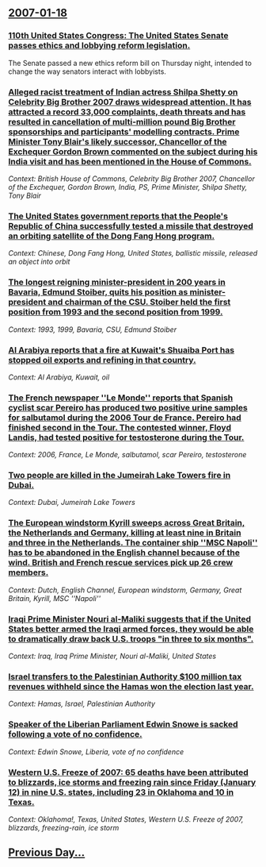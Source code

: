 ## [2007-01-18](/news/2007/01/18/index.md)

### [ 110th United States Congress: The United States Senate passes ethics and lobbying reform legislation. ](/news/2007/01/18/110th-united-states-congress-the-united-states-senate-passes-ethics-and-lobbying-reform-legislation.md)
The Senate passed a new ethics reform bill on Thursday night, intended to change the way senators interact with lobbyists.

### [ Alleged racist treatment of Indian actress Shilpa Shetty on Celebrity Big Brother 2007 draws widespread attention. It has attracted a record 33,000 complaints, death threats and has resulted in cancellation of multi-million  pound Big Brother sponsorships and participants' modelling contracts. Prime Minister Tony Blair's likely successor, Chancellor of the Exchequer Gordon Brown commented on the subject during his India visit and has been mentioned in the House of Commons. ](/news/2007/01/18/alleged-racist-treatment-of-indian-actress-shilpa-shetty-on-celebrity-big-brother-2007-draws-widespread-attention-it-has-attracted-a-recor.md)
_Context: British House of Commons, Celebrity Big Brother 2007, Chancellor of the Exchequer, Gordon Brown, India, PS, Prime Minister, Shilpa Shetty, Tony Blair_

### [ The United States government reports that the People's Republic of China successfully tested a missile that destroyed an orbiting satellite of the Dong Fang Hong program. ](/news/2007/01/18/the-united-states-government-reports-that-the-people-s-republic-of-china-successfully-tested-a-missile-that-destroyed-an-orbiting-satellite.md)
_Context: Chinese, Dong Fang Hong, United States, ballistic missile, released an object into orbit_

### [ The longest reigning minister-president in 200 years in Bavaria, Edmund Stoiber, quits his position as minister-president and chairman of the CSU. Stoiber held the first position from 1993 and the second position from 1999. ](/news/2007/01/18/the-longest-reigning-minister-president-in-200-years-in-bavaria-edmund-stoiber-quits-his-position-as-minister-president-and-chairman-of-t.md)
_Context: 1993, 1999, Bavaria, CSU, Edmund Stoiber_

### [ Al Arabiya reports that a fire at Kuwait's Shuaiba Port has stopped oil exports and refining in that country.  ](/news/2007/01/18/al-arabiya-reports-that-a-fire-at-kuwait-s-shuaiba-port-has-stopped-oil-exports-and-refining-in-that-country.md)
_Context: Al Arabiya, Kuwait, oil_

### [ The French newspaper ''Le Monde'' reports that Spanish cyclist scar Pereiro has produced two positive urine samples for salbutamol during the 2006 Tour de France. Pereiro had finished second in the Tour. The contested winner, Floyd Landis, had tested positive for testosterone during the Tour. ](/news/2007/01/18/the-french-newspaper-le-monde-reports-that-spanish-cyclist-oscar-pereiro-has-produced-two-positive-urine-samples-for-salbutamol-during.md)
_Context: 2006, France, Le Monde, salbutamol, scar Pereiro, testosterone_

### [ Two people are killed in the Jumeirah Lake Towers fire in Dubai. ](/news/2007/01/18/two-people-are-killed-in-the-jumeirah-lake-towers-fire-in-dubai.md)
_Context: Dubai, Jumeirah Lake Towers_

### [ The European windstorm Kyrill sweeps across Great Britain, the Netherlands and Germany, killing at least nine in Britain and three in the Netherlands. The container ship ''MSC Napoli'' has to be abandoned in the English channel because of the wind. British and French rescue services pick up 26 crew members. ](/news/2007/01/18/the-european-windstorm-kyrill-sweeps-across-great-britain-the-netherlands-and-germany-killing-at-least-nine-in-britain-and-three-in-the-n.md)
_Context: Dutch, English Channel, European windstorm, Germany, Great Britain, Kyrill, MSC ''Napoli''_

### [ Iraqi Prime Minister Nouri al-Maliki suggests that if the United States better armed the Iraqi armed forces, they would be able to dramatically draw back U.S. troops "in three to six months". ](/news/2007/01/18/iraqi-prime-minister-nouri-al-maliki-suggests-that-if-the-united-states-better-armed-the-iraqi-armed-forces-they-would-be-able-to-dramatic.md)
_Context: Iraq, Iraq Prime Minister, Nouri al-Maliki, United States_

### [ Israel transfers to the Palestinian Authority $100 million tax revenues withheld since the Hamas won the election last year. ](/news/2007/01/18/israel-transfers-to-the-palestinian-authority-100-million-tax-revenues-withheld-since-the-hamas-won-the-election-last-year.md)
_Context: Hamas, Israel, Palestinian Authority_

### [ Speaker of the Liberian Parliament Edwin Snowe is sacked following a vote of no confidence. ](/news/2007/01/18/speaker-of-the-liberian-parliament-edwin-snowe-is-sacked-following-a-vote-of-no-confidence.md)
_Context: Edwin Snowe, Liberia, vote of no confidence_

### [ Western U.S. Freeze of 2007: 65 deaths have been attributed to blizzards, ice storms and freezing rain since Friday (January 12) in nine U.S. states, including 23 in Oklahoma and 10 in Texas. ](/news/2007/01/18/western-u-s-freeze-of-2007-p-65-deaths-have-been-attributed-to-blizzards-ice-storms-and-freezing-rain-since-friday-january-12-in-nine-u.md)
_Context: Oklahoma!, Texas, United States, Western U.S. Freeze of 2007, blizzards, freezing-rain, ice storm_

## [Previous Day...](/news/2007/01/17/index.md)

